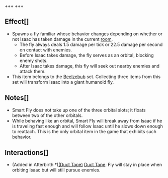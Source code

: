 +++
+++

Effect[]
--------


* Spawns a fly familiar whose behavior changes depending on whether or not Isaac has taken damage in the current [room](/wiki/Rooms "Rooms").
	+ The fly always deals 1.5 damage per tick or 22.5 damage per second on contact with enemies.
	+ Before Isaac takes damage, the fly serves as an orbital, blocking enemy shots.
	+ After Isaac takes damage, this fly will seek out nearby enemies and attack them.
* This item belongs to the [Beelzebub](/wiki/Beelzebub "Beelzebub") set. Collecting three items from this set will transform Isaac into a giant humanoid fly.


Notes[]
-------


* Smart Fly does not take up one of the three orbital slots; it floats between two of the other orbitals.
* While behaving like an orbital, Smart Fly will break away from Isaac if he is traveling fast enough and will follow Isaac until he slows down enough to reattach. This is the only orbital item in the game that exhibits such behavior.


Interactions[]
--------------


* (Added in Afterbirth †)[(Duct Tape)](/wiki/Duct_Tape "Duct Tape") [Duct Tape](/wiki/Duct_Tape "Duct Tape"): Fly will stay in place when orbiting Isaac but will still pursue enemies.


